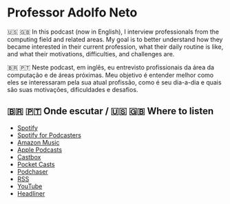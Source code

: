 # Professor Adolfo Neto


🇺🇸 🇬🇧 In this podcast (now in English), I interview professionals from the computing field and related areas. My goal is to better understand how they became interested in their current profession, what their daily routine is like, and what their motivations, difficulties, and challenges are.


🇧🇷 🇵🇹 Neste podcast, em inglês, eu entrevisto profissionais da área da computação e de áreas próximas. Meu objetivo é entender melhor como eles se interessaram pela sua atual profissão, como é seu dia-a-dia e quais são suas motivações, dificuldades e desafios.

## 🇧🇷 🇵🇹 Onde escutar / 🇺🇸 🇬🇧 Where to listen

- [Spotify](https://open.spotify.com/show/6WUkoemlaXJqRybGYdpEf3)
- [Spotify for Podcasters](https://podcasters.spotify.com/pod/show/adolfont)
- [Amazon Music](https://music.amazon.com.br/podcasts/2c2d166a-4f5d-4b9e-8dc7-fa8276787329/professor-adolfo-neto)
- [Apple Podcasts](https://podcasts.apple.com/us/podcast/professor-adolfo-neto/id1490465804?uo=4)
- [Castbox](https://castbox.fm/channel/Podcast-do-Professor-Adolfo-Neto-id2494657?country=us)
- [Pocket Casts](https://pca.st/y74gr6np)
- [Podchaser](https://www.podchaser.com/podcasts/professor-adolfo-neto-1008773?)
- [RSS](https://anchor.fm/s/10f2ba74/podcast/rss)
- [YouTube](https://www.youtube.com/@elixiradolfont)
- [Headliner](https://play.headliner.app/podcast/14766)
